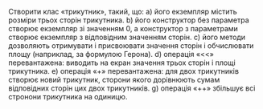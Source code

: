 Створити клас «трикутник», такий, що:
a) його екземпляр містить розміри трьох сторін трикутника.
b) його конструктор без параметра створює екземпляр зі значенням 0, а
конструктор з параметрами створює екземпляр з відповідним значенням
сторін.
c) його методи дозволяють отримувати і присвоювати значення сторін і
обчислювати площу (наприклад, за формулою Герона).
d) операція «<<» перевантажена: виводить на екран значення трьох сторін і
площі трикутника.
e) операція «+» перевантажена: для двох трикутників створює новий
трикутник, сторони якого дорівнюють сумам відповідних сторін цих
двох трикутників.
g) операція «++» збільшує всі стронони трикутника на одиницю.